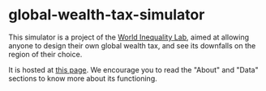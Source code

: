 # global-wealth-tax-simulator

This simulator is a project of the [World Inequality Lab](https://inequalitylab.world/en/), aimed at allowing anyone to design their own global wealth tax, and see its downfalls on the region of their choice.

It is hosted at [this page](https://wid.world/world-wealth-tax-simulator/). We encourage you to read the "About" and "Data" sections to know more about its functioning.
